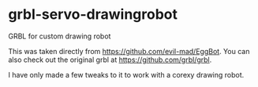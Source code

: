 # grbl-servo-drawingrobot
GRBL for custom drawing robot

This was taken directly from https://github.com/evil-mad/EggBot.
You can also check out the original grbl at https://github.com/grbl/grbl.

I have only made a few tweaks to it to work with a corexy drawing robot.
